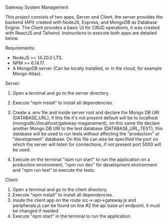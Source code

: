 Gateway System Management

This project consists of two apps, Server and Client, the server provides the backend (API) created with NodeJS, Express, and MongoDB as Database Engine. The Client provides a basic UI for CRUD operations, it was created with ReactJS and Tailwind. Instructions to execute both apps are detailed below.

Requirements:

- NodeJS \>= 14.20.0 LTS.
- NPM \>= 6.14.17.
- A MongoDB server (Can be locally installed, or in the cloud, for example Mongo Atlas).

Server:

1. Open a terminal and go to the server directory.
2. Execute "npm install" to install all dependencies.
3. Create a .env file and inside server root and declare the Mongo DB URI (DATABASE\_URL), if this file it's not present default will be to localhost (mongodb://localhost/gateway-maganament), on this same file declare another Mongo DB URI to the test database (DATABASE\_URL\_TEST), this database will be used to run tests without affecting the "production" or "development" database. On this file can also be specified the port on which the server will listen for connections, if not present port 5000 will be used.

4. Execute on the terminal "npm run start" to run the application on a production environment, "npm run dev" for development environment and "npm run test" to execute the tests.

Client:

1. Open a terminal and go to the client directory.
2. Execute "npm install" to install all dependencies.
3. Inside the client app on the route src->-api->gateway.js and peripherals.js can be found on line #2 the api base url endpoint, it must be changed if needed.
4. Execute "npm start" in the terminal to run the application.
